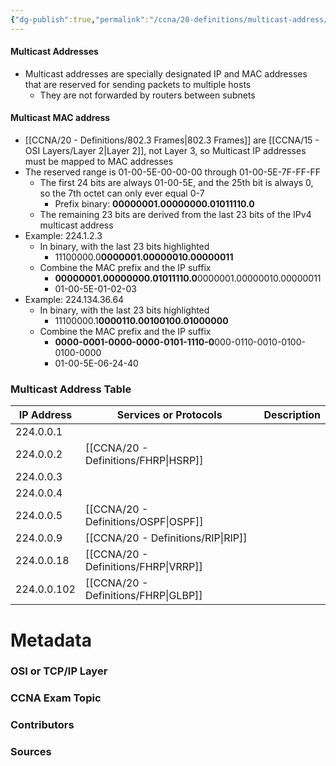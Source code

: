 ```yaml
---
{"dg-publish":true,"permalink":"/ccna/20-definitions/multicast-address/","tags":["defs_ccna"]}
---
```


#### Multicast Addresses
- Multicast addresses are specially designated IP and MAC addresses that are reserved for sending packets to multiple hosts
	- They are not forwarded by routers between subnets


#### Multicast MAC address
- [[CCNA/20 - Definitions/802.3 Frames\|802.3 Frames]] are [[CCNA/15 - OSI Layers/Layer 2\|Layer 2]], not Layer 3, so Multicast IP addresses must be mapped to MAC addresses
- The reserved range is 01-00-5E-00-00-00 through 01-00-5E-7F-FF-FF
	- The first 24 bits are always 01-00-5E, and the 25th bit is always 0, so the 7th octet can only ever equal 0-7
		- Prefix binary: **00000001.00000000.01011110.0**
	- The remaining 23 bits are derived from the last 23 bits of the IPv4 multicast address
- Example: 224.1.2.3
	- In binary, with the last 23 bits highlighted
		- 11100000.0**0000001.00000010.00000011**
	- Combine the MAC prefix and the IP suffix
		- **00000001.00000000.01011110.0**0000001.00000010.00000011
		- 01-00-5E-01-02-03
- Example: 224.134.36.64
	- In binary, with the last 23 bits highlighted
		- 11100000.1**0000110.00100100.01000000**
	- Combine the MAC prefix and the IP suffix
		- **0000-0001-0000-0000-0101-1110-0**000-0110-0010-0100-0100-0000
		- 01-00-5E-06-24-40



### Multicast Address Table

| IP Address  | Services or Protocols | Description |
| ----------- | --------------------- | ----------- |
| 224.0.0.1   |                       |             |
| 224.0.0.2   | [[CCNA/20 - Definitions/FHRP\|HSRP]]        |             |
| 224.0.0.3   |                       |             |
| 224.0.0.4   |                       |             |
| 224.0.0.5   | [[CCNA/20 - Definitions/OSPF\|OSPF]]              |             |
| 224.0.0.9   | [[CCNA/20 - Definitions/RIP\|RIP]]               |             |
| 224.0.0.18  | [[CCNA/20 - Definitions/FHRP\|VRRP]]        |             |
| 224.0.0.102 | [[CCNA/20 - Definitions/FHRP\|GLBP]]        |             |

# Metadata
### OSI or TCP/IP Layer

### CCNA Exam Topic

### Contributors

### Sources
